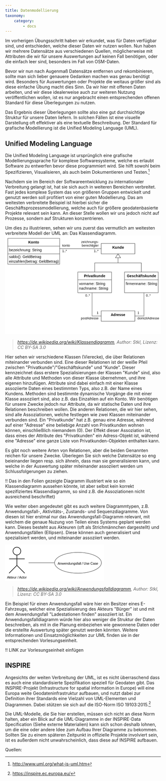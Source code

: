 ```yaml
---
title: Datenmodellierung
taxonomy:
    category:
        - docs
---
```

Im vorherigen Übungsschritt haben wir erkundet, was für Daten verfügbar sind, und entschieden, welche dieser Daten wir nutzen wollen. Nun haben wir mehrere Datensätze aus verschiedenen Quellen, möglicherweise mit Attributen die wir für unsere Auswertungen auf keinen Fall benötigen, oder die einfach leer sind, besonders im Fall von OSM-Daten.

Bevor wir nun nach Augenmaß Datensätze entfernen und rekombinieren, sollte man sich lieber genauere Gedanken machen was genau benötigt wird. Besonders für Auswertungen oder Projekte die weitaus größer sind als diese einfache Übung macht dies Sinn. Da wir hier mit offenen Daten arbeiten, und wir diese idealerweise auch zur weiteren Nutzung veröffentlichen wollen, ist es nur angebracht einen entsprechenden offenen Standard für diese Überlegungen zu nutzen.

Das Ergebnis dieser Überlegungen sollte also eine gut durchsichtige Struktur für unsere Daten liefern. In solchen Fällen ist eine visuelle Darstellung oft effektiver als eine textuelle Beschreibung. Der Standard für grafische Modellierung ist die Unified Modeling Language (UML).

## Unified Modeling Language
Die Unified Modeling Language ist ursprünglich eine grafische Modellierungssprache für komplexe Softwaresysteme, welche es erlaubt Software zu entwerfen bevor diese programmiert wird. Sie hilft sowohl beim Spezifizieren, Visualisieren, als auch beim Dokumentieren und Testen.[^1]

Nachdem sie im Bereich der Softwareentwicklung zu internationaler Verbreitung gelangt ist, hat sie sich auch in weiteren Bereichen verbreitet. Fast jedes komplexe System das von größeren Gruppen entwickelt und genutzt werden soll profitiert von einer guten Modellierung. Das am weitesten verbreitete Beispiel ist hierbei sicher die Geschäftsprozessmodellierung, welche auch für größere geodatenbasierte Projekte relevant sein kann. An dieser Stelle wollen wir uns jedoch nicht auf Prozesse, sondern auf Strukturen konzentrieren.

Um dies zu illustrieren, sehen wir uns zuerst das vermutlich am weitesten verbreitete Modell der UML an: Das Klassendiagramm.
![](uml.png)
> <cite>https://de.wikipedia.org/wiki/Klassendiagramm, Author: Stkl, Lizenz: CC BY-SA 3.0</cite>

Hier sehen wir verschiedene Klassen (Vierecke), die über Relationen miteinander verbunden sind. Eine dieser Relationen ist der weiße Pfeil zwischen "Privatkunde"/"Geschäftskunde" und "Kunde". Dieser kennzeichnet dass erstere Spezialisierungen der Klassen "Kunde" sind, also alle Attribute und Methoden von dieser Klasse übernehmen, und ihre eigenen hinzufügen. Attribute sind dabei einfach mit einer Klasse assoziierte Daten eines bestimmten Typs, also z.B. der Name eines Kundens. Methoden sind bestimmte dynamische Vorgänge die mit einer Klasse assoziiert sind, also z.B. das Einzahlen auf ein Konto. Wir benötigen für unsere Zwecke jedoch nur Attribute, da wir statische Daten und ihre Relationen beschreiben wollen. Die anderen Relationen, die wir hier sehen, sind alle Assoziationen, welche festlegen wie zwei Klassen miteinander verbunden sind. Ein "Privatkunde" hat z.B. genau eine Adresse, während auf einer "Adresse" eine beliebige Anzahl von Privatkunden wohnen können, einschließlich niemandem (0). Der Effekt dieser Assoziation ist, dass eines der Attribute des "Privatkunden" ein Adress-Objekt ist, während eine "Adresse" eine ganze Liste von Privatkunden-Objekten enthalten kann.

Es gibt noch weitere Arten von Relationen, aber die beiden Genannten reichen für unsere Zwecke. Überlegen Sie sich welche Datensätze so eng beieinander liegen resp. sich ähneln, dass man sie generalisieren kann, und welche in der Auswertung später miteinander assoziiert werden um Schlussfolgerungen zu ziehen.

!! Das in den Folien gezeigte Diagramm illustriert wie so ein Klassendiagramm aussehen könnte, ist aber selbst kein korrekt spezifiziertes Klassendiagramm, so sind z.B. die Assoziationen nicht ausreichend beschriftet)

Wie weiter oben angedeutet gibt es auch weitere Diagrammtypen, z.B. Anwendungsfall-, Aktivitäts-, Zustands- und Sequenzdiagramme. Von diesen ist hier erstmal nur das Anwendungsfall-Diagramm relevant, mit welchem die genaue Nuzung von Teilen eines Systems geplant werden kann. Dieses besteht aus Akteuren (oft als Strichmännchen dargestellt) und Anwendungsfällen (Ellipsen). Diese können auch generalisiert und spezialisiert werden, und miteinander assoziiert werden.

![](UseCase.png)
> <cite>https://de.wikipedia.org/wiki/Anwendungsfalldiagramm, Author: Stkl, Lizenz: CC BY-SA 3.0 </cite>

Ein Beispiel für einen Anwendungsfall wäre hier ein Besitzer eines E-Fahrzeugs, welcher eine Spezialisierung des Akteurs "Bürger" ist und mit dem Anwendungsfall "Ladestationen finden" assoziiert ist. Ein Anwendungsfalldiagramm würde hier also weniger die Struktur der Daten beschreiben, als mit in die Planung einbeziehen wie gewonnene Daten oder die erstellte Auswertung später genutzt werden könnten. Weitere Informationen und Einsatzmöglichkeiten zur UML finden sie in der entsprechenden Vorlesungseinheit.

!! LINK zur Vorlesungseinheit einfügen


## INSPIRE
Angesichts der weiten Verbreitung der UML, ist es nicht überraschend dass es auch eine standardisierte Spezifikation speziell für Geodaten gibt. Das INSPIRE-Projekt (Infrastructure for spatial information in Europe) will eine Europa weite Geodateninfrastruktur aufbauen, und nutzt dabei zur Definition ihrer Standards eine Vielzahl von UML-Elementen und Diagrammen. Dabei stützen sie sich auf die ISO-Norm ISO 19103:2015.[^2]

Die UML-Modelle, die Sie hier erstellen, müssen sich nicht an diese Norm halten, aber ein Blick auf die UML-Diagramme in der INSPIRE-Data Specification (Siehe externe Materialien) kann sich schon deshalb lohnen, um die eine oder andere Idee zum Aufbau Ihrer Diagramme zu bekommen. Sollten Sie zu einem späteren Zeitpunkt in offizielle Projekte involviert sein, ist es außerdem nicht unwahrscheinlich, dass diese auf INSPIRE aufbauen.

Quellen:
[^1]: http://www.uml.org/what-is-uml.htm
[^2]: https://inspire.ec.europa.eu/
